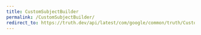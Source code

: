 ```yaml
---
title: CustomSubjectBuilder
permalink: /CustomSubjectBuilder/
redirect_to: https://truth.dev/api/latest/com/google/common/truth/CustomSubjectBuilder.html
---
```

